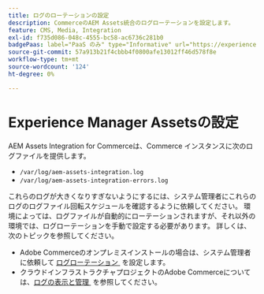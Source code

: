 ```yaml
---
title: ログのローテーションの設定
description: CommerceのAEM Assets統合のログローテーションを設定します。
feature: CMS, Media, Integration
exl-id: f735d086-048c-4555-bc58-ac6736c281b0
badgePaas: label="PaaS のみ" type="Informative" url="https://experienceleague.adobe.com/ja/docs/commerce/user-guides/product-solutions" tooltip="Adobe Commerce on Cloud プロジェクト（Adobeが管理する PaaS インフラストラクチャ）およびオンプレミスプロジェクトにのみ適用されます。"
source-git-commit: 57a913b21f4cbbb4f0800afe13012ff46d578f8e
workflow-type: tm+mt
source-wordcount: '124'
ht-degree: 0%

---
```


# Experience Manager Assetsの設定

AEM Assets Integration for Commerceは、Commerce インスタンスに次のログファイルを提供します。

- `/var/log/aem-assets-integration.log`
- `/var/log/aem-assets-integration-errors.log`

これらのログが大きくなりすぎないようにするには、システム管理者にこれらのログのログファイル回転スケジュールを確認するように依頼してください。 環境によっては、ログファイルが自動的にローテーションされますが、それ以外の環境では、ログローテーションを手動で設定する必要があります。 詳しくは、次のトピックを参照してください。

- Adobe Commerceのオンプレミスインストールの場合は、システム管理者に依頼して [&#x200B; ログローテーション &#x200B;](https://experienceleague.adobe.com/docs/commerce-operations/installation-guide/next-steps/configuration.html?lang=ja#server-settings) を設定します。
- クラウドインフラストラクチャプロジェクトのAdobe Commerceについては、[&#x200B; ログの表示と管理 &#x200B;](https://experienceleague.adobe.com/docs/commerce-cloud-service/user-guide/develop/test/log-locations.html?lang=ja) を参照してください。
